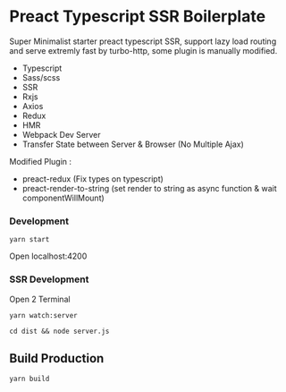 # Preact Typescript SSR Boilerplate

Super Minimalist starter preact typescript SSR, support lazy load routing and serve extremly fast by turbo-http, some plugin is manually modified.

 - Typescript
 - Sass/scss
 - SSR
 - Rxjs
 - Axios
 - Redux
 - HMR
 - Webpack Dev Server
 - Transfer State between Server & Browser (No Multiple Ajax)
 
 
 Modified Plugin :
 - preact-redux (Fix types on typescript)
 - preact-render-to-string (set render to string as async function & wait componentWillMount)

### Development
    yarn start
Open localhost:4200

### SSR Development

Open 2 Terminal

    yarn watch:server    

    cd dist && node server.js
    
## Build Production

    yarn build    

